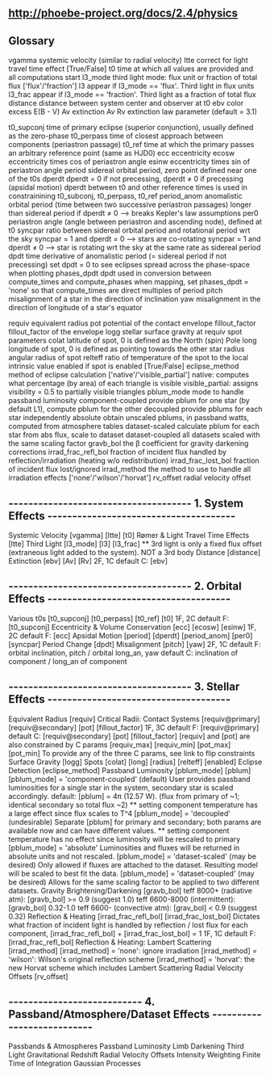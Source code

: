 ##  http://phoebe-project.org/docs/2.4/physics

## Glossary
vgamma          systemic velocity (similar to radial velocity)
ltte            correct for light travel time effect [True/False]
t0              time at which all values are provided and all computations start
l3_mode         third light mode: flux unit or fraction of total flux ['flux'/'fraction']
    l3              appear if l3_mode == 'flux'. Third light in flux units
    l3_frac         appear if l3_mode == 'fraction'. Third light as a fraction of total flux
distance        distance between system center and observer at t0
ebv             color excess E(B - V)
Av              extinction Av
Rv              extinction law parameter (default = 3.1)

t0_supconj      time of primary eclipse (superior conjunction), usually defined as the zero-phase
t0_perpass      time of closest approach between components (periastron passage)
t0_ref          time at which the primary passes an arbitrary reference point (same as HJD0)
ecc             eccentricity
ecosw           eccentricity times cos of periastron angle
esinw           eccentricity times sin of periastron angle
period          sidereal orbital period, zero point defined near one of the t0s
dperdt          dperdt = 0 if not precessing, dperdt ≠ 0 if precessing (apsidal motion)
                dperdt between t0 and other reference times is used in constrainining t0_subconj, t0_perpass, t0_ref
period_anom     anomalistic orbital period (time between two successive periastron passages)
                longer than sidereal period if dperdt ≠ 0 --> breaks Kepler's law assumptions
per0            periastron angle (angle between periastron and ascending node), defined at t0
syncpar         ratio between sidereal orbital period and rotational period wrt the sky
                syncpar = 1 and dperdt = 0 --> stars are co-rotating
                syncpar = 1 and dperdt ≠ 0 --> star is rotating wrt the sky at the same rate as sidereal period
dpdt            time derivative of anomalistic period (= sidereal period if not precessing)
                set dpdt = 0 to see eclipses spread across the phase-space when plotting
phases_dpdt     dpdt used in conversion between compute_times and compute_phases
                when mapping, set phases_dpdt = 'none' so that compute_times are direct multiples of period
pitch           misalignment of a star in the direction of inclination
yaw             misalignment in the direction of longitude of a star's equator

requiv          equivalent radius
pot             potential of the contact envelope
fillout_factor  fillout_factor of the envelope
logg            stellar surface gravity at requiv
spot parameters
    colat           latitude of spot, 0 is defined as the North (spin) Pole
    long            longitude of spot, 0 is defined as pointing towards the other star
    radius          angular radius of spot
    relteff         ratio of temperature of the spot to the local intrinsic value
    enabled         if spot is enabled [True/False]
eclipse_method  method of eclipse calculation ['native'/'visible_partial']
                native: computes what percentage (by area) of each triangle is visible
                visible_partial: assigns visibility = 0.5 to partially visible triangles
pblum_mode      mode to handle passband luminosity
    component-coupled   provide pblum for one star (by default L1), compute pblum for the other
    decoupled           provide pblums for each star independently
    absolute            obtain unscaled pblums, in passband watts, computed from atmosphere tables
    dataset-scaled      calculate pblum for each star from abs flux, scale to dataset
    dataset-coupled     all datasets scaled with the same scaling factor
gravb_bol       the β coefficient for gravity darkening corrections
irrad_frac_refl_bol     fraction of incident flux handled by reflection/irradiation (heating w/o redistribution)
irrad_frac_lost_bol     fraction of incident flux lost/ignored
irrad_method    the method to use to handle all irradiation effects ['none'/'wilson'/'horvat']
rv_offset       radial velocity offset

## ------------------------------------- 1. System Effects --------------------------------------
Systemic Velocity [vgamma] [ltte] [t0]
    <!-- http://phoebe-project.org/docs/2.4/tutorials/vgamma -->
Rømer & Light Travel Time Effects [ltte]
    <!-- http://phoebe-project.org/docs/2.4/tutorials/ltte -->
Third Light [l3_mode] [l3] [l3_frac]
    <!-- http://phoebe-project.org/docs/2.4/tutorials/l3 -->
    ** 3rd light is only a fixed flux offset (extraneous light added to the system). NOT a 3rd body
Distance [distance]
    <!-- http://phoebe-project.org/docs/2.4/tutorials/distance -->
Extinction [ebv] [Av] [Rv]
    <!-- http://phoebe-project.org/docs/2.4/tutorials/ebv_Av_Rv -->
    2F, 1C
    default C: [ebv]

## ------------------------------------- 2. Orbital Effects -------------------------------------
Various t0s [t0_supconj] [t0_perpass] [t0_ref] [t0]
    <!-- http://phoebe-project.org/docs/2.4/tutorials/t0s -->
    1F, 2C
    default F: [t0_supconj]
Eccentricity & Volume Conservation [ecc] [ecosw] [esinw]
    <!-- http://phoebe-project.org/docs/2.4/tutorials/ecc -->
    1F, 2C
    default F: [ecc]
Apsidal Motion [period] [dperdt] [period_anom] [per0] [syncpar]
    <!-- http://phoebe-project.org/docs/2.4/tutorials/apsidal_motion -->
Period Change [dpdt]
    <!-- http://phoebe-project.org/docs/2.4/tutorials/dpdt -->
Misalignment [pitch] [yaw]
    <!-- http://phoebe-project.org/docs/2.4/tutorials/pitch_yaw -->
    2F, 1C
    default F: orbital inclination, pitch / orbital long_an, yaw
    default C: inclination of component / long_an of component

## ------------------------------------- 3. Stellar Effects -------------------------------------
Equivalent Radius [requiv]
    <!-- http://phoebe-project.org/docs/2.4/tutorials/requiv -->
Critical Radii: Contact Systems [requiv@primary] [requiv@secondary] [pot] [fillout_factor]
    <!-- http://phoebe-project.org/docs/2.4/tutorials/requiv_crit_contact -->
    1F, 3C
    default F: [requiv@primary]
    default C: [requiv@secondary] [pot] [fillout_factor]
    [requiv] and [pot] are also constrained by C params [requiv_max] [requiv_min] [pot_max] [pot_min]
    To provide any of the three C params, see link to flip constraints
Surface Gravity [logg]
    <!-- http://phoebe-project.org/docs/2.4/tutorials/logg -->
Spots [colat] [long] [radius] [relteff] [enabled]
    <!-- http://phoebe-project.org/docs/2.4/tutorials/spots -->
Eclipse Detection [eclipse_method]
    <!-- http://phoebe-project.org/docs/2.4/tutorials/eclipse -->
Passband Luminosity [pblum_mode] [pblum]
    <!-- http://phoebe-project.org/docs/2.4/tutorials/pblum -->
    [pblum_mode] = 'component-coupled' (default)
        User provides passband luminosities for a single star in the system, secondary star is scaled accordingly.
        default: [pblum] = 4π (12.57 W). (flux from primary of ~1; identical secondary so total flux ~2)
        ** setting component temperature has a large effect since flux scales to T^4
    [pblum_mode] = 'decoupled' (undesirable)
        Separate [pblum] for primary and secondary; both params are available now and can have different values.
        ** setting component temperature has no effect since luminosity will be rescaled to primary
    [pblum_mode] = 'absolute'
        Luminosities and fluxes will be returned in absolute units and not rescaled.
    [pblum_mode] = 'dataset-scaled' (may be desired)
        Only allowed if fluxes are attached to the dataset. Resulting model will be scaled to best fit the data.
    [pblum_mode] = 'dataset-coupled' (may be desired)
        Allows for the same scaling factor to be applied to two different datasets. 
Gravity Brightening/Darkening [gravb_bol]
    <!-- http://phoebe-project.org/docs/2.4/tutorials/gravb_bol -->
    teff 8000+ (radiative atm): [gravb_bol] >= 0.9 (suggest 1.0)
    teff 6600-8000 (intermittent): [gravb_bol] 0.32-1.0
    teff 6600- (convective atm): [grav_bol] < 0.9 (suggest 0.32)
Reflection & Heating [irrad_frac_refl_bol] [irrad_frac_lost_bol]
    <!-- http://phoebe-project.org/docs/2.4/tutorials/reflection_heating -->
    Dictates what fraction of incident light is handled by reflection / lost flux
    for each component, [irrad_frac_refl_bol] + [irrad_frac_lost_bol] = 1
    1F, 1C
    default F: [irrad_frac_refl_bol]
Reflection & Heating: Lambert Scattering [irrad_method]
    <!-- http://phoebe-project.org/docs/2.4/tutorials/irrad_method_horvat -->
    [irrad_method] = 'none': ignore irradiation
    [irrad_method] = 'wilson': Wilson's original reflection scheme
    [irrad_method] = 'horvat': the new Horvat scheme which includes Lambert Scattering
Radial Velocity Offsets [rv_offset]
    <!-- http://phoebe-project.org/docs/2.4/tutorials/rv_offset -->

## --------------------------- 4. Passband/Atmosphere/Dataset Effects ---------------------------
Passbands & Atmospheres
Passband Luminosity
Limb Darkening
Third Light
Gravitational Redshift
Radial Velocity Offsets
Intensity Weighting
Finite Time of Integration
Gaussian Processes